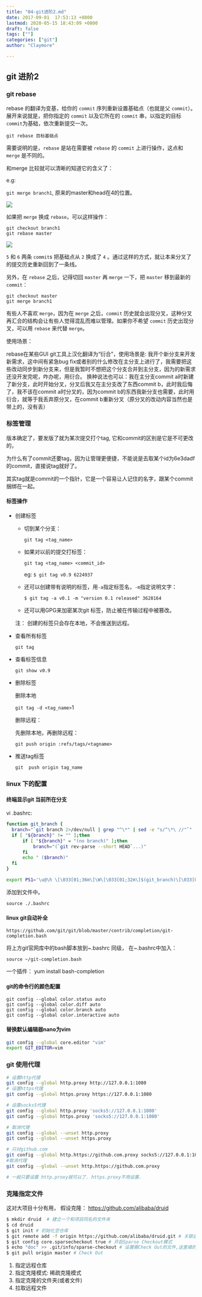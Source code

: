 ```yaml
---
title: "04-git进阶2.md"
date: 2017-09-01  17:53:13 +0800
lastmod: 2020-05-15 18:43:09 +0800
draft: false
tags: [""]
categories: ["git"]
author: "Claymore"

---
```



## git 进阶2

### git rebase

rebase 的翻译为变基，给你的 `commit` 序列重新设置基础点（也就是父 `commit`）。展开来说就是，把你指定的 `commit` 以及它所在的 `commit` 串，以指定的目标 `commit`为基础，依次重新提交一次。

```
git rebase 目标基础点
```

需要说明的是，`rebase` 是站在需要被 `rebase` 的 `commit` 上进行操作，这点和 `merge` 是不同的。

和merge 比较就可以清晰的知道它的含义了：

e.g:

`git merge branch1`,  原来的master和head在4的位置。

![](https://cdn.jsdelivr.net/gh/ClayAndMore/image/git/git_merge.png)

如果把 `merge` 换成 `rebase`，可以这样操作：

```
git checkout branch1
git rebase master
```

![](https://cdn.jsdelivr.net/gh/ClayAndMore/image/git/git_rebase.png)

`5` 和 `6` 两条 `commit`s 把基础点从 `2` 换成了 `4` 。通过这样的方式，就让本来分叉了的提交历史重新回到了一条线。

另外，在 `rebase` 之后，记得切回 `master` 再 `merge` 一下，把 `master` 移到最新的 `commit`：

```
git checkout master
git merge branch1
```

有些人不喜欢 `merge`，因为在 `merge` 之后，`commit` 历史就会出现分叉，这种分叉再汇合的结构会让有些人觉得混乱而难以管理。如果你不希望 `commit` 历史出现分叉，可以用 `rebase` 来代替 `merge`。

使用场景：

rebase在某些GUI git工具上汉化翻译为“衍合”，使用场景是: 我开个新分支来开发新需求，这中间有紧急bug fix或者别的什么修改在主分支上进行了，我需要把这些改动同步到新分支来，但是我暂时不想把这个分支合并到主分支，因为的新需求还没开发完呢，咋办呢，用衍合。
换种说法也可以：我在主分支commit a时新建了新分支，此时开始分叉，分叉后我又在主分支改了东西commit b，此时我后悔了，我不该在commit a时分叉的，因为commit b的东西我新分支也需要，此时用衍合，就等于我丢弃原分叉，在commit b重新分叉（原分叉的改动内容当然也是带上的，没有丢）

### 标签管理

版本确定了，要发版了就为某次提交打个tag, 它和commit的区别是它是不可更改的，

为什么有了commit还要tag，因为让管理更便捷，不能说是去取某个id为6e3dadf的commit，直接说tag就好了。

其实tag就是commit的一个指针，它是一个容易让人记住的名字，跟某个commit捆绑在一起。

#### 标签操作

* 创建标签
  
  * 切到某个分支：
    
    `git tag <tag_name>`
  
  * 如果对以前的提交打标签：
    
    `git tag <tag_name> <commit_id>`
    
    eg: `$ git tag v0.9 6224937`
  
  * 还可以创建带有说明的标签，用`-a`指定标签名，`-m`指定说明文字：
    
    ```
    $ git tag -a v0.1 -m "version 0.1 released" 3628164
    ```
  
  * 还可以用GPG来加密某次git 标签，防止被在传输过程中被篡改。
  
  注： 创建的标签只会存在本地，不会推送到远程。

* 查看所有标签
  
  `git tag`

* 查看标签信息
  
  `git show v0.9`

* 删除标签
  
  删除本地
  
  `git tag -d <tag_name>`1
  
  删除远程：
  
  先删除本地，再删除远程：
  
  `git push origin :refs/tags/<tagname>`

* 推送tag标签
  
  `git  push origin tag_name`



### linux 下的配置

#### 终端显示git 当前所在分支

vi .bashrc:

```bash
function git_branch {
  branch="`git branch 2>/dev/null | grep "^\*" | sed -e "s/^\*\ //"`"
  if [ "${branch}" != "" ];then
      if [ "${branch}" = "(no branch)" ];then
          branch="(`git rev-parse --short HEAD`...)"
      fi
      echo " ($branch)"
  fi
}

export PS1='\u@\h \[\033[01;36m\]\W\[\033[01;32m\]$(git_branch)\[\033[00m\] \$ '
```

添加到文件中。

`source ./.bashrc`

#### linux git自动补全

`https://github.com/git/git/blob/master/contrib/completion/git-completion.bash `

将上方git官网库中的bash脚本放到~.bashrc 同级， 在~.bashrc中加入：

`source ~/git-completion.bash`

一个插件： yum install bash-completion  

#### git的命令行的颜色配置

```
git config --global color.status auto 
git config --global color.diff auto 
git config --global color.branch auto 
git config --global color.interactive auto
```



#### 替换默认编辑器nano为vim

``` sh
git config --global core.editor "vim"
export GIT_EDITOR=vim
```



### git 使用代理

``` sh
# 设置http代理
git config --global http.proxy http://127.0.0.1:1080
# 设置https代理
git config --global https.proxy https://127.0.0.1:1080

# 设置socks5代理
git config --global http.proxy 'socks5://127.0.0.1:1080'
git config --global https.proxy 'socks5://127.0.0.1:1080'

# 取消代理
git config --global --unset http.proxy
git config --global --unset https.proxy

# 只对github.com
git config --global http.https://github.com.proxy socks5://127.0.0.1:1080
#取消代理
git config --global --unset http.https://github.com.proxy

# 一般只要设置 http.proxy就可以了. https.proxy不用设置.
```



### 克隆指定文件

这对大项目十分有用， 假设克隆： https://github.com/alibaba/druid	

``` sh
$ mkdir druid  # 建立一个和项目同名的文件夹
$ cd druid  
$ git init # 初始化空仓库
$ git remote add -f origin https://github.com/alibaba/druid.git # 关联远程地址
$ git config core.sparsecheckout true # 开启Sparse Checkout模式
$ echo "doc" >> .git/info/sparse-checkout # 设置需Check Out的文件,这里填的是项目下的目录，比如 a/b
$ git pull origin master # Check Out
```

1. 指定远程仓库
2. 指定克隆模式: 稀疏克隆模式
3. 指定克隆的文件夹(或者文件)
4. 拉取远程文件



